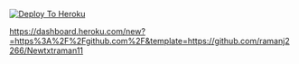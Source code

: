 [![Deploy To Heroku](https://www.herokucdn.com/deploy/button.svg)](https://heroku.com/deploy?template=https://github.com/ramanj2266/Newtxtraman11)
                     

https://dashboard.heroku.com/new?=https%3A%2F%2Fgithub.com%2F&template=https://github.com/ramanj2266/Newtxtraman11
